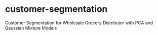 # customer-segmentation
Customer Segmentation for Wholesale Grocery Distributor with PCA and Gaussian Mixture Models 
